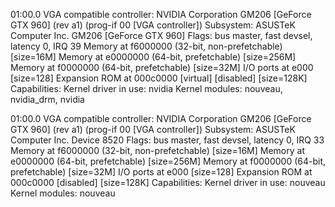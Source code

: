 01:00.0 VGA compatible controller: NVIDIA Corporation GM206 [GeForce GTX 960] (rev a1) (prog-if 00 [VGA controller])
        Subsystem: ASUSTeK Computer Inc. GM206 [GeForce GTX 960]
        Flags: bus master, fast devsel, latency 0, IRQ 39
        Memory at f6000000 (32-bit, non-prefetchable) [size=16M]
        Memory at e0000000 (64-bit, prefetchable) [size=256M]
        Memory at f0000000 (64-bit, prefetchable) [size=32M]
        I/O ports at e000 [size=128]
        Expansion ROM at 000c0000 [virtual] [disabled] [size=128K]
        Capabilities: <access denied>
        Kernel driver in use: nvidia
        Kernel modules: nouveau, nvidia_drm, nvidia

01:00.0 VGA compatible controller: NVIDIA Corporation GM206 [GeForce GTX 960] (rev a1) (prog-if 00 [VGA controller])
        Subsystem: ASUSTeK Computer Inc. Device 8520
        Flags: bus master, fast devsel, latency 0, IRQ 33
        Memory at f6000000 (32-bit, non-prefetchable) [size=16M]
        Memory at e0000000 (64-bit, prefetchable) [size=256M]
        Memory at f0000000 (64-bit, prefetchable) [size=32M]
        I/O ports at e000 [size=128]
        Expansion ROM at 000c0000 [disabled] [size=128K]
        Capabilities: <access denied>
        Kernel driver in use: nouveau
        Kernel modules: nouveau
